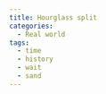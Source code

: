 ```yaml
---
title: Hourglass split
categories:
  - Real world
tags:
  - time
  - history
  - wait
  - sand
---
```

